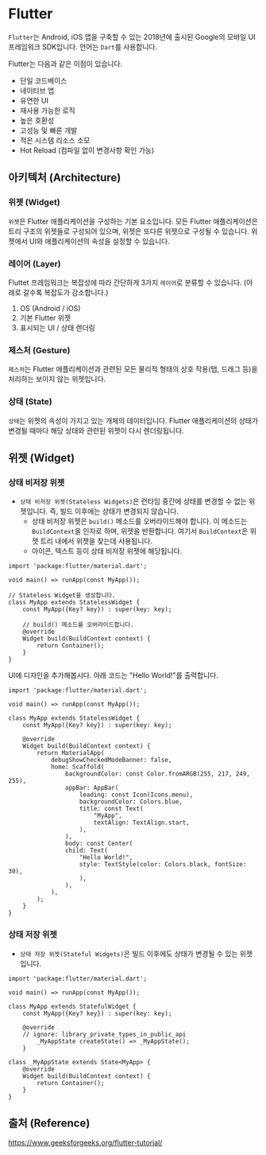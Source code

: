 ﻿# Flutter
`Flutter`는 Android, iOS 앱을 구축할 수 있는 2018년에 출시된 Google의 모바일 UI 프레임워크 SDK입니다. 언어는 `Dart`를 사용합니다.

Flutter는 다음과 같은 이점이 있습니다.
- 단일 코드베이스
- 네이티브 앱
- 유연한 UI
- 재사용 가능한 로직
- 높은 호환성
- 고성능 및 빠른 개발
- 적은 시스템 리소스 소모
- Hot Reload (컴파일 없이 변경사항 확인 가능)

## 아키텍처 (Architecture)
### 위젯 (Widget)
`위젯`은 Flutter 애플리케이션을 구성하는 기본 요소입니다. 모든 Flutter 애플리케이션은 트리 구조의 위젯들로 구성되어 있으며, 위젯은 또다른 위젯으로 구성될 수 있습니다. 위젯에서 UI와 애플리케이션의 속성을 설정할 수 있습니다.

### 레이어 (Layer)
Fluttet 프레임워크는 복잡성에 따라 간단하게 3가지 `레이어`로 분류할 수 있습니다. (아래로 갈수록 복잡도가 감소합니다.)
1. OS (Android / iOS)
2. 기본 Flutter 위젯
3. 표시되는 UI / 상태 렌더링

### 제스처 (Gesture)
`제스처`는 Flutter 애플리케이션과 관련된 모든 물리적 형태의 상호 작용(탭, 드래그 등)을 처리하는 보이지 않는 위젯입니다.

### 상태 (State)
`상태`는 위젯의 속성이 가지고 있는 개체의 데이터입니다. Flutter 애플리케이션의 상태가 변경될 때마다 해당 상태와 관련된 위젯이 다시 렌더링됩니다.

## 위젯 (Widget)
### 상태 비저장 위젯
- `상태 비저장 위젯(Stateless Widgets)`은 런타임 중간에 상태를 변경할 수 없는 위젯입니다. 즉, 빌드 이후에는 상태가 변경되지 않습니다.
	- 상태 비저장 위젯은 `build()` 메소드를 오버라이드해야 합니다. 이 메소드는 `BuildContext`을 인자로 하며, 위젯을 반환합니다. 여기서 `BuildContext`은 위젯 트리 내에서 위젯을 찾는데 사용됩니다.
	- 아이콘, 텍스트 등이 상태 비저장 위젯에 해당됩니다.

```
import 'package:flutter/material.dart';

void main() => runApp(const MyApp());

// Stateless Widget을 생성합니다.
class MyApp extends StatelessWidget {
	const MyApp({Key? key}) : super(key: key);
	
	// build() 메소드를 오버라이드합니다.
	@override
	Widget build(BuildContext context) {
		return Container();
	}
}
```

UI에 디자인을 추가해봅시다. 아래 코드는 "Hello World!"를 출력합니다.
```
import 'package:flutter/material.dart';

void main() => runApp(const MyApp());

class MyApp extends StatelessWidget {
	const MyApp({Key? key}) : super(key: key);
  
	@override
	Widget build(BuildContext context) {
		return MaterialApp(
			debugShowCheckedModeBanner: false,
			home: Scaffold(
				backgroundColor: const Color.fromARGB(255, 217, 249, 255),
				appBar: AppBar(
					leading: const Icon(Icons.menu),
					backgroundColor: Colors.blue,
					title: const Text(
					    "MyApp",
						textAlign: TextAlign.start,
					),
				),
				body: const Center(
				child: Text(
					"Hello World!",
					style: TextStyle(color: Colors.black, fontSize: 30),
					),
				),
			),
		);
	}
}
```

### 상태 저장 위젯
- `상태 저장 위젯(Stateful Widgets)`은 빌드 이후에도 상태가 변경될 수 있는 위젯입니다.

```
import 'package:flutter/material.dart';
 
void main() => runApp(const MyApp());
 
class MyApp extends StatefulWidget {
	const MyApp({Key? key}) : super(key: key);
 
 	@override
 	// ignore: library_private_types_in_public_api
		_MyAppState createState() => _MyAppState();
	}
 
class _MyAppState extends State<MyApp> {
	@override
 	Widget build(BuildContext context) {
		return Container();
	}
}
```

## 출처 (Reference)
https://www.geeksforgeeks.org/flutter-tutorial/

